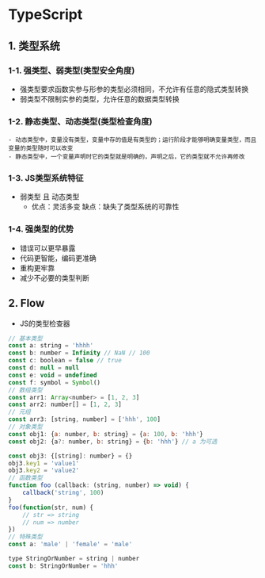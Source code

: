 # TypeScript

## 1. 类型系统

### 1-1. 强类型、弱类型(类型安全角度)

   - 强类型要求函数实参与形参的类型必须相同，不允许有任意的隐式类型转换
   - 弱类型不限制实参的类型，允许任意的数据类型转换

### 1-2. 静态类型、动态类型(类型检查角度)
    - 动态类型中，变量没有类型，变量中存的值是有类型的；运行阶段才能够明确变量类型，而且变量的类型随时可以改变
    - 静态类型中，一个变量声明时它的类型就是明确的，声明之后，它的类型就不允许再修改

### 1-3. JS类型系统特征

- 弱类型 且 动态类型
    - 优点：灵活多变    缺点：缺失了类型系统的可靠性

### 1-4. 强类型的优势

- 错误可以更早暴露
- 代码更智能，编码更准确
- 重构更牢靠
- 减少不必要的类型判断

## 2. Flow
- JS的类型检查器
```javascript
// 基本类型
const a: string = 'hhhh'
const b: number = Infinity // NaN // 100
const c: boolean = false // true
const d: null = null
const e: void = undefined
const f: symbol = Symbol()
// 数组类型
const arr1: Array<number> = [1, 2, 3]
const arr2: number[] = [1, 2, 3]
// 元组
const arr3: [string, number] = ['hhh', 100]
// 对象类型
const obj1: {a: number, b: string} = {a: 100, b: 'hhh'}
const obj2: {a?: number, b: string} = {b: 'hhh'} // a 为可选

const obj3: {[string]: number} = {}
obj3.key1 = 'value1'
obj3.key2 = 'value2'
// 函数类型
function foo (callback: (string, number) => void) {
    callback('string', 100)
}
foo(function(str, num) {
    // str => string
    // num => number
})
// 特殊类型
const a: 'male' | 'female' = 'male'

type StringOrNumber = string | number
const b: StringOrNumber = 'hhh'
```